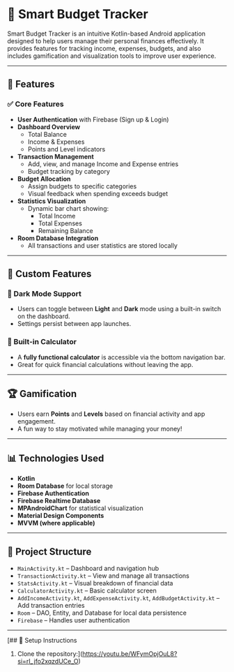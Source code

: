 # 📱 Smart Budget Tracker

Smart Budget Tracker is an intuitive Kotlin-based Android application designed to help users manage their personal finances effectively. It provides features for tracking income, expenses, budgets, and also includes gamification and visualization tools to improve user experience.

---

## 🚀 Features

### ✅ Core Features
- **User Authentication** with Firebase (Sign up & Login)
- **Dashboard Overview**
  - Total Balance
  - Income & Expenses
  - Points and Level indicators
- **Transaction Management**
  - Add, view, and manage Income and Expense entries
  - Budget tracking by category
- **Budget Allocation**
  - Assign budgets to specific categories
  - Visual feedback when spending exceeds budget
- **Statistics Visualization**
  - Dynamic bar chart showing:
    - Total Income
    - Total Expenses
    - Remaining Balance
- **Room Database Integration**
  - All transactions and user statistics are stored locally

---

## 🌟 Custom Features

### 🌙 Dark Mode Support
- Users can toggle between **Light** and **Dark** mode using a built-in switch on the dashboard.
- Settings persist between app launches.

### 🧮 Built-in Calculator
- A **fully functional calculator** is accessible via the bottom navigation bar.
- Great for quick financial calculations without leaving the app.

---

## 🏆 Gamification
- Users earn **Points** and **Levels** based on financial activity and app engagement.
- A fun way to stay motivated while managing your money!

---

## 📊 Technologies Used
- **Kotlin**
- **Room Database** for local storage
- **Firebase Authentication**
- **Firebase Realtime Database**
- **MPAndroidChart** for statistical visualization
- **Material Design Components**
- **MVVM (where applicable)**

---

## 📂 Project Structure
- `MainActivity.kt` – Dashboard and navigation hub
- `TransactionActivity.kt` – View and manage all transactions
- `StatsActivity.kt` – Visual breakdown of financial data
- `CalculatorActivity.kt` – Basic calculator screen
- `AddIncomeActivity.kt`, `AddExpenseActivity.kt`, `AddBudgetActivity.kt` – Add transaction entries
- `Room` – DAO, Entity, and Database for local data persistence
- `Firebase` – Handles user authentication

---

[## 🔧 Setup Instructions

1. Clone the repository:](https://youtu.be/WFymOpjOuL8?si=rI_jfo2xqzdUCe_O)
